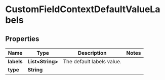 # CustomFieldContextDefaultValueLabels

## Properties
Name | Type | Description | Notes
------------ | ------------- | ------------- | -------------
**labels** | **List&lt;String&gt;** | The default labels value. | 
**type** | **String** |  | 
